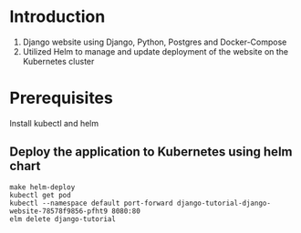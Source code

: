 # Introduction

1. Django website using Django, Python, Postgres and Docker-Compose
2. Utilized Helm to manage and update deployment of the website on the Kubernetes cluster

# Prerequisites

Install kubectl and helm

## Deploy the application to Kubernetes using helm chart

```
make helm-deploy
kubectl get pod
kubectl --namespace default port-forward django-tutorial-django-website-78578f9856-pfht9 8080:80 
elm delete django-tutorial 
```
